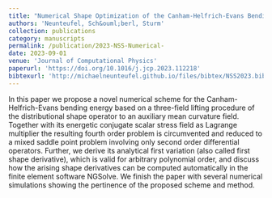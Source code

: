 ```yaml
---
title: "Numerical Shape Optimization of the Canham-Helfrich-Evans Bending Energy"
authors: 'Neunteufel, Sch&ouml;berl, Sturm'
collection: publications
category: manuscripts
permalink: /publication/2023-NSS-Numerical-
date: 2023-09-01
venue: 'Journal of Computational Physics'
paperurl: 'https://doi.org/10.1016/j.jcp.2023.112218'
bibtexurl: 'http://michaelneunteufel.github.io/files/bibtex/NSS2023.bib'
---
```

In this paper we propose a novel numerical scheme for the Canham-Helfrich-Evans bending energy based on a three-field lifting procedure of the distributional shape operator to an auxiliary mean curvature field. Together with its energetic conjugate scalar stress field as Lagrange multiplier the resulting fourth order problem is circumvented and reduced to a mixed saddle point problem involving only second order differential operators. Further, we derive its analytical first variation (also called first shape derivative), which is valid for arbitrary polynomial order, and discuss how the arising shape derivatives can be computed automatically in the finite element software NGSolve. We finish the paper with several numerical simulations showing the pertinence of the proposed scheme and method.